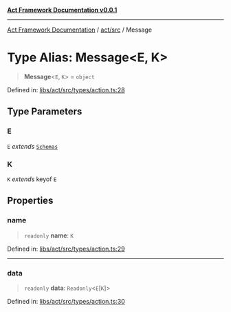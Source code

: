 [**Act Framework Documentation v0.0.1**](README.md)

***

[Act Framework Documentation](README.md) / [act/src](act.src.md) / Message

# Type Alias: Message\<E, K\>

> **Message**\<`E`, `K`\> = `object`

Defined in: [libs/act/src/types/action.ts:28](https://github.com/Rotorsoft/act-root/blob/62fab56d51bbe483c1ba64b9cb3720e282a9a947/libs/act/src/types/action.ts#L28)

## Type Parameters

### E

`E` *extends* [`Schemas`](act.src.TypeAlias.Schemas.md)

### K

`K` *extends* keyof `E`

## Properties

### name

> `readonly` **name**: `K`

Defined in: [libs/act/src/types/action.ts:29](https://github.com/Rotorsoft/act-root/blob/62fab56d51bbe483c1ba64b9cb3720e282a9a947/libs/act/src/types/action.ts#L29)

***

### data

> `readonly` **data**: `Readonly`\<`E`\[`K`\]\>

Defined in: [libs/act/src/types/action.ts:30](https://github.com/Rotorsoft/act-root/blob/62fab56d51bbe483c1ba64b9cb3720e282a9a947/libs/act/src/types/action.ts#L30)
